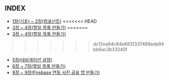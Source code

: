 ## INDEX

-   [1장(기초) ~ 2장(컴포넌트)](./01~02/LearnReactNative/README.md)
<<<<<<< HEAD
-   [3장 ~ 4장(할일 목록 만들기)](./03~04/TodoApp/README.md)
=======
-   [3장 ~ 4장(할일 목록 만들기)](./03/TodoApp/README.md)
>>>>>>> dcf2ea64c84e6831337489ede94bb6ac2b33240f
-   [5장(네비게이션 설정)](./05/Navigation/README.md)
-   [6장 ~ 7장(할일 목록 만들기)](./06~07/DayLog/README.md)
-   [8장 ~ 9장(Firebase 연동 사진 공유 앱 만들기)](./08~09/UpshipGallery/README.md)
